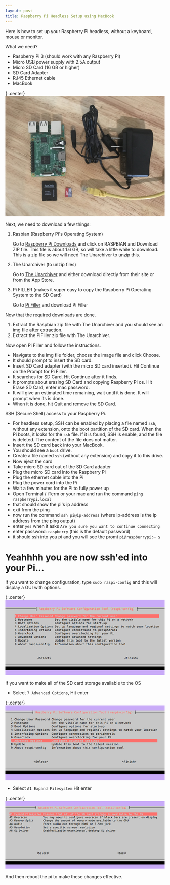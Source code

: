 ```yaml
---
layout: post
title: Raspberry Pi Headless Setup using MacBook
---
```


Here is how to set up your Raspberry Pi headless, without a keyboard, mouse or monitor.

What we need?
* Raspberry Pi 3 (should work with any Raspberry Pi)
* Micro USB power supply with 2.5A output
* Micro SD Card (16 GB or higher)
* SD Card Adapter
* RJ45 Ethernet cable
* MacBook

{:.center}
![What we need](/assets/raspberry_pi_parts.jpg)

Next, we need to download a few things:
1. Rasbian (Raspberry Pi's Operating System)

    Go to [Raspberry Pi Downloads](https://www.raspberrypi.org/downloads/) and click on RASPBIAN and Download ZIP file. This file is about 1.6 GB, so will take a little while to download. This is a zip file so we will need The Unarchiver to unzip this.

2. The Unarchiver (to unzip files)

    Go to [The Unarchiver](https://theunarchiver.com/) and either download directly from their site or from the App Store.

3. Pi FILLER (makes it super easy to copy the Raspberry Pi Operating System to the SD Card)

    Go to [Pi Filler](http://ivanx.com/raspberrypi/) and download Pi Filler

Now that the required downloads are done.

1. Extract the Raspbian zip file with The Unarchiver and you should see an img file after extraction.
2. Extract the PiFiller zip file with The Unarchiver.

Now open Pi Filler and follow the instructions.

* Navigate to the img file folder, choose the image file and click Choose.
* It should prompt to insert the SD card.
* Insert SD Card adapter (with the micro SD card inserted). Hit Continue on the Prompt for Pi Filler.
* It searches for SD Card. Hit Continue after it finds.
* It prompts about erasing SD Card and copying Raspberry Pi os. Hit Erase SD Card, enter mac password.
* It will give an estimated time remaining, wait until it is done. It will prompt when its is done.
* When it is done, hit Quit and remove the SD Card.

SSH (Secure Shell) access to your Raspberry Pi.

* For headless setup, SSH can be enabled by placing a file named `ssh`, without any extension, onto the boot partition of the SD card. When the Pi boots, it looks for the `ssh` file. If it is found, SSH is enable, and the file is deleted. The content of the file does not matter.
* Insert the SD card back into your MacBook.
* You should see a `boot` drive.
* Create a file named `ssh` (without any extension) and copy it to this drive.
* Now eject the card
* Take micro SD card out of the SD Card adapter
* Plug the micro SD card into the Raspberry Pi
* Plug the ethernet cable into the Pi
* Plug the power cord into the Pi
* Wait a few minutes for the Pi to fully power up
* Open Terminal / iTerm or your mac and run the command `ping raspberrypi.local`
* that should show the pi's ip address
* exit from the ping
* now run the command `ssh pi@ip-address` (where ip-address is the ip address from the ping output)
* enter `yes` when it asks `Are you sure you want to continue connecting`
* enter password: `raspberry` (this is the default password)
* it should ssh into you pi and you will see the promt `pi@raspberrypi:~ $`

# Yeahhhh you are now ssh'ed into your Pi...

If you want to change configuration, type `sudo raspi-config` and this will display a GUI with options.

{:.center}
![Raspberry Pi Config](/assets/raspberry_pi_config.png)

If you want to make all of the SD card storage available to the OS

* Select `7 Advanced Options`, Hit enter

{:.center}
![Raspberry Pi Advanced Options](/assets/raspberry_pi_adv_opts.png)

* Select `A1 Expand Filesystem` Hit enter

{:.center}
![Raspberry Pi Expand Fs](/assets/raspberry_pi_expand_fs.png)

And then reboot the pi to make these changes effective.
